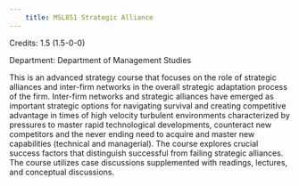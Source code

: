 ```yaml
---
    title: MSL851 Strategic Alliance
---
```

Credits: 1.5 (1.5-0-0)

Department: Department of Management Studies

This is an advanced strategy course that focuses on the role of strategic alliances and inter-firm networks in the overall strategic adaptation process of the firm. Inter-firm networks and strategic alliances have emerged as important strategic options for navigating survival and creating competitive advantage in times of high velocity turbulent environments characterized by pressures to master rapid technological developments, counteract new competitors and the never ending need to acquire and master new capabilities (technical and managerial). The course explores crucial success factors that distinguish successful from failing strategic alliances. The course utilizes case discussions supplemented with readings, lectures, and conceptual discussions.